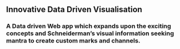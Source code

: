 ## Innovative Data Driven Visualisation

### A Data driven Web app which expands upon the exciting concepts and Schneiderman’s visual information seeking mantra to create custom marks and channels.